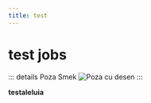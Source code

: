 ```yaml
---
title: test
---
```


# test jobs

::: details Poza Smek
![Poza cu desen](https://i.imgur.com/4VJv7kv.jpeg)
:::

**testaleluia**
